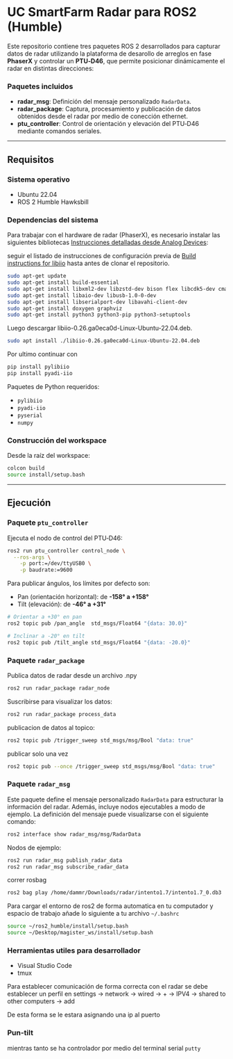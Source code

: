 # UC SmartFarm Radar para ROS2 (Humble)

Este repositorio contiene tres paquetes ROS 2 desarrollados para capturar datos de radar utilizando la plataforma de desarollo de arreglos en fase **PhaserX** y controlar un **PTU‑D46**, que permite posicionar dinámicamente el radar en distintas direcciones:

### Paquetes incluidos
- **radar_msg**: Definición del mensaje personalizado `RadarData`.
- **radar_package**: Captura, procesamiento y publicación de datos obtenidos desde el radar por medio de conección ethernet.
- **ptu_controller**: Control de orientación y elevación del PTU‑D46 mediante comandos seriales.

---

## Requisitos

### Sistema operativo
- Ubuntu 22.04
- ROS 2 Humble Hawksbill

### Dependencias del sistema

Para trabajar con el hardware de radar (PhaserX), es necesario instalar las siguientes bibliotecas [Instrucciones detalladas desde Analog Devices](https://wiki.analog.com/resources/tools-software/linux-software/pyadi-iio): 

seguir el listado de instrucciones de configuración previa de [Build instructions for libiio](https://github.com/analogdevicesinc/libiio/blob/main/README_BUILD.md) hasta antes de clonar el repositorio. 
```bash
sudo apt-get update
sudo apt-get install build-essential
sudo apt-get install libxml2-dev libzstd-dev bison flex libcdk5-dev cmake
sudo apt-get install libaio-dev libusb-1.0-0-dev
sudo apt-get install libserialport-dev libavahi-client-dev
sudo apt-get install doxygen graphviz
sudo apt-get install python3 python3-pip python3-setuptools
```

Luego descargar libiio-0.26.ga0eca0d-Linux-Ubuntu-22.04.deb.
```bash
sudo apt install ./libiio-0.26.ga0eca0d-Linux-Ubuntu-22.04.deb
```

Por ultimo continuar con 
```bash
pip install pylibiio
pip install pyadi-iio
```

Paquetes de Python requeridos:
- `pylibiio`
- `pyadi-iio`
- `pyserial`
- `numpy`

### Construcción del workspace

Desde la raíz del workspace:

```bash
colcon build
source install/setup.bash
```

---

## Ejecución
### Paquete `ptu_controller`

Ejecuta el nodo de control del PTU‑D46:

```bash
ros2 run ptu_controller control_node \
  --ros-args \
    -p port:=/dev/ttyUSB0 \
    -p baudrate:=9600
```

Para publicar ángulos, los límites por defecto son:
- Pan (orientación horizontal): de **-158° a +158°**
- Tilt (elevación): de **-46° a +31°**

```bash
# Orientar a +30° en pan
ros2 topic pub /pan_angle  std_msgs/Float64 "{data: 30.0}"

# Inclinar a -20° en tilt
ros2 topic pub /tilt_angle std_msgs/Float64 "{data: -20.0}"
```

### Paquete `radar_package`
Publica datos de radar desde un archivo .npy
```bash
ros2 run radar_package radar_node
```

Suscribirse para visualizar los datos:
```bash
ros2 run radar_package process_data
```

publicacion de datos al topico:
```bash
ros2 topic pub /trigger_sweep std_msgs/msg/Bool "data: true"
```

publicar solo una vez
```bash
ros2 topic pub --once /trigger_sweep std_msgs/msg/Bool "data: true"
```

### Paquete `radar_msg`
Este paquete define el mensaje personalizado `RadarData` para estructurar la información del radar. Además, incluye nodos ejecutables a modo de ejemplo. La definición del mensaje puede visualizarse con el siguiente comando:

```bash
ros2 interface show radar_msg/msg/RadarData
```
Nodos de ejemplo:

```bash
ros2 run radar_msg publish_radar_data
ros2 run radar_msg subscribe_radar_data
```

correr rosbag

```bash
ros2 bag play /home/dammr/Downloads/radar/intento1.7/intento1.7_0.db3
```

Para cargar el entorno de ros2 de forma automatica en tu computador y espacio de trabajo añade lo siguiente a tu archivo `~/.bashrc`
```bash
source ~/ros2_humble/install/setup.bash
source ~/Desktop/magister_ws/install/setup.bash
```

### Herramientas utiles para desarrollador
- Visual Studio Code
- tmux

Para establecer comunicación de forma correcta con el radar se debe establecer un perfil en settings -> network -> wired -> + -> IPV4 -> shared to other computers -> add

De esta forma se le estara asignando una ip al puerto

### Pun-tilt
mientras tanto se ha controlador por medio del terminal serial `putty`



